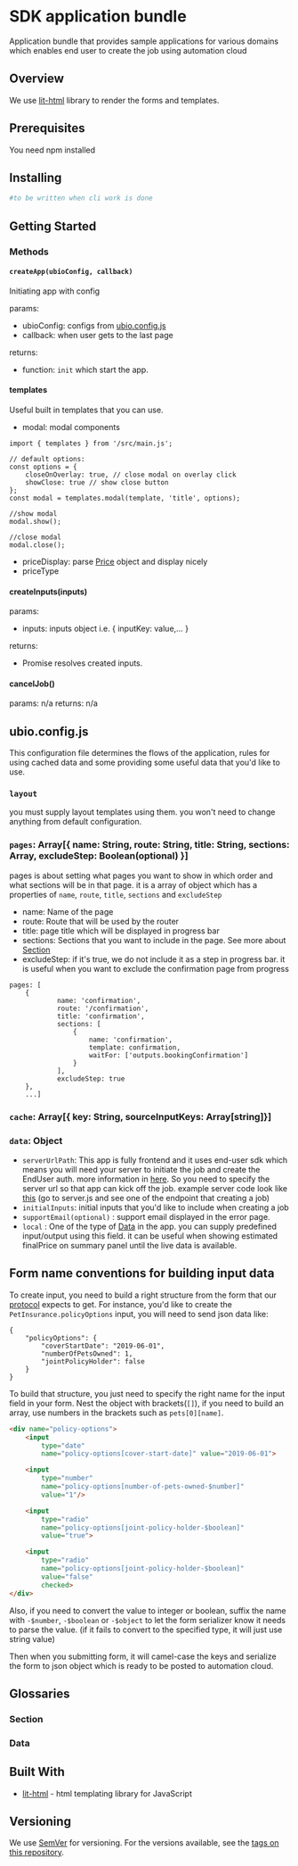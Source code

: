 # SDK application bundle

Application bundle that provides sample applications for various domains which enables end user to create the job using automation cloud

## Overview
We use [lit-html](https://lit-html.polymer-project.org/guide) library to render the forms and templates.

## Prerequisites

You need npm installed

## Installing

```sh
#to be written when cli work is done
```

## Getting Started

### Methods
#### `createApp(ubioConfig, callback)`
Initiating app with config

params:
- ubioConfig: configs from [ubio.config.js](#ubioconfigjs)
- callback: when user gets to the last page

returns:
- function: `init` which start the app.

#### templates
Useful built in templates that you can use.
- modal: modal components
```
import { templates } from '/src/main.js';

// default options:
const options = {
    closeOnOverlay: true, // close modal on overlay click
    showClose: true // show close button
};
const modal = templates.modal(template, 'title', options);

//show modal
modal.show();

//close modal
modal.close();
```

- priceDisplay: parse [Price](https://protocol.automationcloud.net/Generic#Price) object and display nicely
- priceType

#### createInputs(inputs)
params:
- inputs: inputs object i.e. { inputKey: value,... }

returns:
- Promise resolves created inputs.

#### cancelJob()
params: n/a
returns: n/a



## ubio.config.js
This configuration file determines the flows of the application, rules for using cached data and some providing some useful data that you'd like to use.

### `layout`
you must supply layout templates using them. you won't need to change anything from default configuration.

### `pages`: Array[{ name: String, route: String, title: String, sections: Array, excludeStep: Boolean(optional) }]
pages is about setting what pages you want to show in which order and what sections will be in that page. it is a array of object which has a properties of `name`, `route`, `title`, `sections` and `excludeStep`

- name: Name of the page
- route: Route that will be used by the router
- title: page title which will be displayed in progress bar
- sections: Sections that you want to include in the page. See more about [Section](#section)
- excludeStep: if it's true, we do not include it as a step in progress bar. it is useful when you want to exclude the confirmation page from progress

```
pages: [
    {
            name: 'confirmation',
            route: '/confirmation',
            title: 'confirmation',
            sections: [
                {
                    name: 'confirmation',
                    template: confirmation,
                    waitFor: ['outputs.bookingConfirmation']
                }
            ],
            excludeStep: true
    },
    ...]
```


### `cache`: Array[{ key: String, sourceInputKeys: Array[string]}]

### `data`: Object
- `serverUrlPath`: This app is fully frontend and it uses end-user sdk which means you will need your server to initiate the job and create the EndUser auth. more information in [here](https://github.com/universalbasket/javascript-sdk#the-client-flow). So you need to specify the server url so that app can kick off the job. example server code look like [this](https://glitch.com/~ubio-application-bundle-dummy-server) (go to server.js and see one of the endpoint that creating a job)
- `initialInputs`: initial inputs that you'd like to include when creating a job
- `supportEmail(optional)` : support email displayed in the error page.
- `local` : One of the type of [Data](#data) in the app. you can supply predefined input/output using this field. it can be useful when showing estimated finalPrice on summary panel until the live data is available.

## Form name conventions for building input data
To create input, you need to build a right structure from the form that our [protocol](https://protocol.automationcloud.net/) expects to get. For instance, you'd like to create the `PetInsurance.policyOptions` input, you will need to send json data like:
```
{
    "policyOptions": {
        "coverStartDate": "2019-06-01",
        "numberOfPetsOwned": 1,
        "jointPolicyHolder": false
    }
}
```

To build that structure, you just need to specify the right name for the input field in your form. Nest the object with brackets(`[]`), if you need to build an array, use numbers in the brackets such as `pets[0][name]`.
```html
<div name="policy-options">
    <input
        type="date"
        name="policy-options[cover-start-date]" value="2019-06-01">

    <input
        type="number"
        name="policy-options[number-of-pets-owned-$number]"
        value="1"/>

    <input
        type="radio"
        name="policy-options[joint-policy-holder-$boolean]"
        value="true">

    <input
        type="radio"
        name="policy-options[joint-policy-holder-$boolean]"
        value="false"
        checked>
</div>
```
Also, if you need to convert the value to integer or boolean, suffix the name with `-$number`, `-$boolean` or `-$object` to let the form serializer know it needs to parse the value. (if it fails to convert to the specified type, it will just use string value)

Then when you submitting form, it will camel-case the keys and serialize the form to json object which is ready to be posted to automation cloud.


## Glossaries

### Section

### Data

## Built With

* [lit-html](https://lit-html.polymer-project.org/) - html templating library for JavaScript

## Versioning

We use [SemVer](http://semver.org/) for versioning. For the versions available, see the [tags on this repository](https://github.com/universalbasket/sdk-application-bundle/tags).

